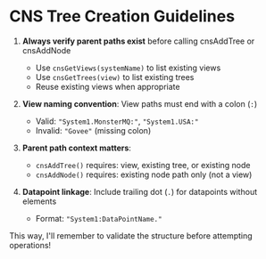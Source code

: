# CNS Tree Creation Guidelines

  1. **Always verify parent paths exist** before calling cnsAddTree or cnsAddNode
     - Use `cnsGetViews(systemName)` to list existing views
     - Use `cnsGetTrees(view)` to list existing trees
     - Reuse existing views when appropriate

  2. **View naming convention**: View paths must end with a colon (`:`)
     - Valid: `"System1.MonsterMQ:"`, `"System1.USA:"`
     - Invalid: `"Govee"` (missing colon)

  3. **Parent path context matters**:
     - `cnsAddTree()` requires: view, existing tree, or existing node
     - `cnsAddNode()` requires: existing node path only (not a view)

  4. **Datapoint linkage**: Include trailing dot (`.`) for datapoints without elements
     - Format: `"System1:DataPointName."`

  This way, I'll remember to validate the structure before attempting operations!

